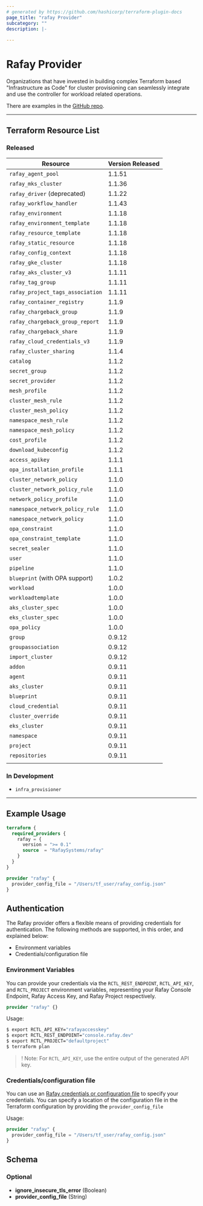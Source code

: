 ```yaml
---
# generated by https://github.com/hashicorp/terraform-plugin-docs
page_title: "rafay Provider"
subcategory: ""
description: |-
  
---
```


# Rafay Provider

Organizations that have invested in building complex Terraform based "Infrastructure as Code" for cluster provisioning can seamlessly integrate and use the controller for workload related operations. 

There are examples in the [GitHub repo](https://github.com/RafaySystems/terraform-provider-rafay). 


---

## Terraform Resource List 

### Released 

| Resource                                  | Version Released |
| ----------------------------------------- | ---------------- |
| `rafay_agent_pool`                        | 1.1.51           |
| `rafay_mks_cluster`                       | 1.1.36           |
| `rafay_driver` (deprecated)               | 1.1.22           |
| `rafay_workflow_handler`                  | 1.1.43           |
| `rafay_environment`                       | 1.1.18           |
| `rafay_environment_template`              | 1.1.18           |
| `rafay_resource_template`                 | 1.1.18           |
| `rafay_static_resource`                   | 1.1.18           |
| `rafay_config_context`                    | 1.1.18           |
| `rafay_gke_cluster`                       | 1.1.18           |
| `rafay_aks_cluster_v3`                    | 1.1.11           |
| `rafay_tag_group`                         | 1.1.11           |
| `rafay_project_tags_association`          | 1.1.11           |
| `rafay_container_registry`                | 1.1.9            |
| `rafay_chargeback_group`                  | 1.1.9            |
| `rafay_chargeback_group_report`           | 1.1.9            |
| `rafay_chargeback_share`                  | 1.1.9            |
| `rafay_cloud_credentials_v3`              | 1.1.9            |
| `rafay_cluster_sharing`                   | 1.1.4            |
| `catalog`                           	    | 1.1.2            |
| `secret_group`                            | 1.1.2            |
| `secret_provider`                         | 1.1.2            |
| `mesh_profile`                            | 1.1.2            |
| `cluster_mesh_rule`                       | 1.1.2            |
| `cluster_mesh_policy`                     | 1.1.2            |
| `namespace_mesh_rule`                     | 1.1.2            |
| `namespace_mesh_policy`                   | 1.1.2            |
| `cost_profile`                            | 1.1.2            |
| `download_kubeconfig`                     | 1.1.2            |
| `access_apikey`                           | 1.1.1            |
| `opa_installation_profile`                | 1.1.1            |
| `cluster_network_policy`                  | 1.1.0            |  
| `cluster_network_policy_rule`             | 1.1.0            |  
| `network_policy_profile`                  | 1.1.0            |  
| `namespace_network_policy_rule`           | 1.1.0            | 
| `namespace_network_policy`                | 1.1.0            | 
| `opa_constraint`                          | 1.1.0            |  
| `opa_constraint_template`                 | 1.1.0            |  
| `secret_sealer`                           | 1.1.0            |  
| `user`                                    | 1.1.0            |
| `pipeline`                                | 1.1.0            |
| `blueprint` (with OPA support)            | 1.0.2            |
| `workload`                                | 1.0.0            |
| `workloadtemplate`                        | 1.0.0            |
| `aks_cluster_spec`                        | 1.0.0            |
| `eks_cluster_spec`                        | 1.0.0            |
| `opa_policy`                              | 1.0.0            |
| `group`                                   | 0.9.12           |
| `groupassociation`                        | 0.9.12           |
| `import_cluster`                          | 0.9.12           |
| `addon`                                   | 0.9.11           |
| `agent`                                   | 0.9.11           |
| `aks_cluster`                             | 0.9.11           |
| `blueprint`                               | 0.9.11           |
| `cloud_credential`                        | 0.9.11           |
| `cluster_override`                        | 0.9.11           |
| `eks_cluster`                             | 0.9.11           |
| `namespace`                               | 0.9.11           |
| `project`                                 | 0.9.11           |
| `repositories`                            | 0.9.11           |
| | |
 
### In Development 

- `infra_provisioner`


---

## Example Usage

```terraform
terraform {
  required_providers {
    rafay = {
      version = ">= 0.1"
      source  = "RafaySystems/rafay"
    }
  }
}

provider "rafay" {
  provider_config_file = "/Users/tf_user/rafay_config.json"
}
```

## Authentication

The Rafay provider offers a flexible means of providing credentials for
authentication. The following methods are supported, in this order, and
explained below:

- Environment variables
- Credentials/configuration file


### Environment Variables

You can provide your credentials via the `RCTL_REST_ENDPOINT`, `RCTL_API_KEY`,
and `RCTL_PROJECT` environment variables, representing your Rafay
Console Endpoint, Rafay Access Key, and Rafay Project respectively.


```terraform
provider "rafay" {}
```

Usage:

```sh
$ export RCTL_API_KEY="rafayaccesskey"
$ export RCTL_REST_ENDPOINT="console.rafay.dev"
$ export RCTL_PROJECT="defaultproject"
$ terraform plan
```
>! Note: For `RCTL_API_KEY`, use the entire output of the generated API key.

### Credentials/configuration file

You can use an [Rafay credentials or configuration file](https://docs.rafay.co/cli/config/#config-file) to specify your credentials. You can specify a location of the configuration file in the Terraform configuration by providing the `provider_config_file`  

Usage:

```terraform
provider "rafay" {
  provider_config_file = "/Users/tf_user/rafay_config.json"
}
```

<!-- schema generated by tfplugindocs -->
## Schema

### Optional

- **ignore_insecure_tls_error** (Boolean)
- **provider_config_file** (String)

